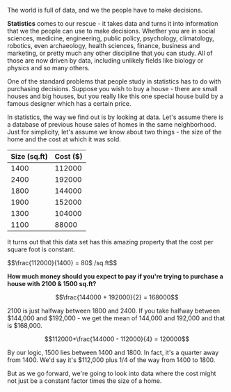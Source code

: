 The world is full of data, and we the people have to make decisions.

**Statistics** comes to our rescue - it takes data and turns it into information that we the people can use to make decisions. Whether you are in social sciences, medicine, engineering, public policy,
psychology, climatology, robotics, even archaeology, health sciences,
finance, business and marketing, or pretty much any other discipline that you can study. All of those are now driven by data, including unlikely fields like biology or physics
and so many others.

One of the standard problems that people study in statistics has to do with purchasing decisions. Suppose you wish to buy a house - there are small houses and big houses, but you really like this one special house build by a famous designer which has a certain price.

In statistics, the way we find out is by looking at data. Let's assume there is a database of previous house sales of homes in the same neighborhood. Just for simplicity, let's assume we know about two things -
the size of the home and the cost at which it was sold.

|Size (sq.ft)|Cost ($)|
|----|----|
|1400|112000|
|2400|192000|
|1800|144000|
|1900|152000|
|1300|104000|
|1100|88000|

It turns out that this data set has this amazing property that the cost per square foot is constant.

$$\frac{112000}{1400} = 80$ /sq.ft$$

**How much money should you expect to pay if you're trying to purchase a house with 2100 & 1500 sq.ft?**

$$\frac{144000 + 192000}{2} = 168000$$

2100 is just halfway between 1800 and 2400. If you take halfway between $144,000 and $192,000 - we get the mean of 144,000 and 192,000 and that is $168,000.

$$112000+\frac{144000 - 112000}{4} = 120000$$

By our logic, 1500 lies between 1400 and 1800. In fact, it's a quarter away from 1400.
We'd say it's $112,000 plus 1/4 of the way from 1400 to 1800.

But as we go forward, we're going to look into data where the cost might not just be
a constant factor times the size of a home.